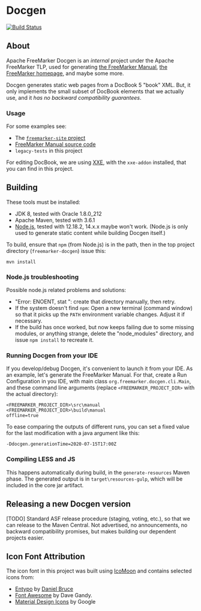 # Docgen

[![Build Status](https://travis-ci.com/apache/freemarker-docgen.svg?branch=master)](https://travis-ci.com/github/apache/freemarker-docgen)


## About

Apache FreeMarker Docgen is an *internal* project under the Apache FreeMarker TLP,
used for generating [the FreeMarker Manual](https://freemarker.apache.org/docs/),
[the FreeMarker homepage](https://freemarker.apache.org), and maybe some more.

Docgen generates static web pages from a DocBook 5 "book" XML. But, it
only implements the small subset of DocBook elements that we actually use, and
it *has no backward compatibility guarantees*.


### Usage

For some examples see:
* The [`freemarker-site` project](https://github.com/apache/freemarker-site)
* [FreeMarker Manual source code](https://github.com/apache/freemarker/tree/2.3-gae/src/manual/en_US)
* `legacy-tests` in this project

For editing DocBook, we are using [XXE](http://www.xmlmind.com/xmleditor/),
with the `xxe-addon` installed, that you can find in this project.


## Building

These tools must be installed:
* JDK 8, tested with Oracle 1.8.0_212
* Apache Maven, tested with 3.6.1
* [Node.js](https://nodejs.org/), tested with 12.18.2, 14.x.x maybe won't work.
  (Node.js is only used to generate static content while building Docgen itself.) 

To build, ensure that `npm` (from Node.js) is in the path, then in the top project directory
(`freemarker-docgen`) issue this:

   ```mvn install```



### Node.js troubleshooting

Possible node.js related problems and solutions:
* "Error: ENOENT, stat <someDirectoryHere>": create that directory manually,
  then retry.
* If the system doesn't find `npm`: Open a new terminal (command window) so
  that it picks up the `PATH` environment variable changes. Adjust it if
  necessary.
* If the build has once worked, but now keeps failing due to some missing
  modules, or anything strange, delete the "node_modules" directory, and
  issue `npm install` to recreate it.


### Running Docgen from your IDE

If you develop/debug Docgen, it's convenient to launch it from your IDE.
As an example, let's generate the  FreeMarker Manual. For that, create a
Run Configuration in you IDE, with main class
`org.freemarker.docgen.cli.Main`, and these command line  arguments
(replace `<FREEMARKER_PROJECT_DIR>` with the actual directory):

    <FREEMARKER_PROJECT_DIR>\src\manual
    <FREEMARKER_PROJECT_DIR>\build\manual
    offline=true

To ease comparing the outputs of different runs, you can set a fixed value
for the last modification with a java argument like this:

    -Ddocgen.generationTime=2020-07-15T17:00Z

### Compiling LESS and JS

This happens automatically during build, in the `generate-resources` Maven phase.
The generated output is in `target\resources-gulp`, which will be included in
the core jar artifact.

## Releasing a new Docgen version

\[TODO] Standard ASF release procedure (staging, voting, etc.), so that we can release
to the Maven Central. Not advertised, no announcements, no backward compatibility
promises, but makes building our dependent projects easier.

## Icon Font Attribution

The icon font in this project was built using [IcoMoon](https://icomoon.io/)
and contains selected icons from:

* [Entypo](http://www.entypo.com/) by [Daniel Bruce](http://www.danielbruce.se/)
* [Font Awesome](http://fontawesome.io) by Dave Gandy.
* [Material Design Icons](https://github.com/google/material-design-icons) by Google
